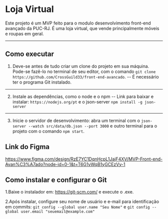 #  Loja Virtual 
 

Este projeto é um MVP feito para o modulo desenvolvimento front-end avançado da PUC-RJ. É uma loja virtual, que vende principalmente
móveis e roupas em geral.
_____

## Como executar
1. Deve-se antes de tudo criar um clone do projeto em sua máquina. Pode-se fazê-lo no terminal de seu editor, com o comando `git clone https://github.com/CrossGuild33/front-end-avancado`. -- É necessário ter o programa Git instalado.
___
2. Instale as dependências, como  o node e o npm -- Link para baixar e instalar: `https://nodejs.org/pt` e o json-server `npm install -g json-server`
_____
3. Inicie o servidor de desenvolvimento: abra um terminal com o `json-server --watch src/data/db.json --port 3000` e outro terminal para o projeto com o comando `npm start`.
   
## Link do Figma

https://www.figma.com/design/RzE7YC1DqnHcpL1JajF4XV/MVP-Front-end-Avan%C3%A7ado?node-id=0-1&t=T6G1vWqB1yGCEzVy-1

## Como instalar e configurar o Git

1.Baixe o instalador em: https://git-scm.com/ e execute o .exe.

2.Após instalar, configure seu nome de usuário e e-mail para identificação em commits: `git config --global user.name "Seu Nome"`  e `git config --global user.email "seuemail@example.com"`

